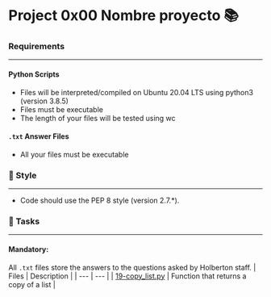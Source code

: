 # Project 0x00 Nombre proyecto 📚

### Requirements
***
#### Python Scripts
* Files will be interpreted/compiled on Ubuntu 20.04 LTS using python3 (version 3.8.5)
* Files must be executable
* The length of your files will be tested using wc

#### `.txt` Answer Files
* All your files must be executable

### 🎨 Style
***
* Code should use the PEP 8 style (version 2.7.*).

### 🎯 Tasks
***
#### Mandatory:
All `.txt` files store the answers to the questions asked by Holberton staff.
| Files | Description |
| --- | --- |
| [19-copy_list.py](https://github.com/nitaly31/holbertonschool-higher_level_programming/blob/master/0x09-python-everything_is_object/19-copy_list.py) | Function that returns a copy of a list |
